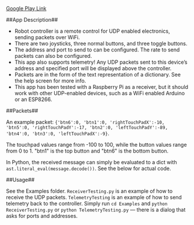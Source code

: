 [Google Play Link]()

##App Description##

- Robot controller is a remote control for UDP enabled electronics, sending packets over WiFi. 
- There are two joysticks, three normal buttons, and three toggle buttons.
- The address and port to send to can be configured.  The rate to send packets can also be configured.
- This app also supports telemetry! Any UDP packets sent to this device’s address and specified port will be displayed above the controller.
- Packets are in the form of the text representation of a dictionary. See the help screen for more info.
- This app has been tested with a Raspberry Pi as a receiver, but it should work with other UDP-enabled devices, such as a WiFi enabled Arduino or an ESP8266.

##Packets##

An example packet: `{'btn6':0, 'btn1':0, 'rightTouchPadX':-10, 'btn5':0, 'rightTouchPadY':-17, 'btn2':0, 'leftTouchPadY':-89, 'btn4':0, 'btn3':0, 'leftTouchPadX':-9}`.

The touchpad values range from -100 to 100, while the button values range from 0 to 1. "btn1" is the top button and "btn6" is the bottom button.

In Python, the received message can simply be evaluated to a dict with `ast.literal_eval(message.decode())`. See the below for actual code.

##Usage##

See the Examples folder. `ReceiverTesting.py` is an example of how to receive the UDP packets. `TelemetryTesting` is an example of how to send telemetry back to the controller. Simply run `cd Examples` and `python ReceiverTesting.py` or `python TelemetryTesting.py` — there is a dialog that asks for ports and addresses.

 
